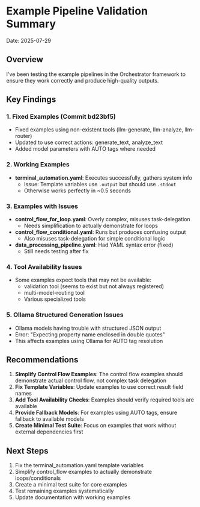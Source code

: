# Example Pipeline Validation Summary

Date: 2025-07-29

## Overview

I've been testing the example pipelines in the Orchestrator framework to ensure they work correctly and produce high-quality outputs.

## Key Findings

### 1. Fixed Examples (Commit bd23bf5)
- Fixed examples using non-existent tools (llm-generate, llm-analyze, llm-router)
- Updated to use correct actions: generate_text, analyze_text
- Added model parameters with AUTO tags where needed

### 2. Working Examples
- **terminal_automation.yaml**: Executes successfully, gathers system info
  - Issue: Template variables use `.output` but should use `.stdout`
  - Otherwise works perfectly in ~0.5 seconds

### 3. Examples with Issues
- **control_flow_for_loop.yaml**: Overly complex, misuses task-delegation
  - Needs simplification to actually demonstrate for loops
- **control_flow_conditional.yaml**: Runs but produces confusing output
  - Also misuses task-delegation for simple conditional logic
- **data_processing_pipeline.yaml**: Had YAML syntax error (fixed)
  - Still needs testing after fix

### 4. Tool Availability Issues
- Some examples expect tools that may not be available:
  - validation tool (seems to exist but not always registered)
  - multi-model-routing tool
  - Various specialized tools

### 5. Ollama Structured Generation Issues
- Ollama models having trouble with structured JSON output
- Error: "Expecting property name enclosed in double quotes"
- This affects examples using Ollama for AUTO tag resolution

## Recommendations

1. **Simplify Control Flow Examples**: The control flow examples should demonstrate actual control flow, not complex task delegation
2. **Fix Template Variables**: Update examples to use correct result field names
3. **Add Tool Availability Checks**: Examples should verify required tools are available
4. **Provide Fallback Models**: For examples using AUTO tags, ensure fallback to available models
5. **Create Minimal Test Suite**: Focus on examples that work without external dependencies first

## Next Steps

1. Fix the terminal_automation.yaml template variables
2. Simplify control_flow examples to actually demonstrate loops/conditionals
3. Create a minimal test suite for core examples
4. Test remaining examples systematically
5. Update documentation with working examples
